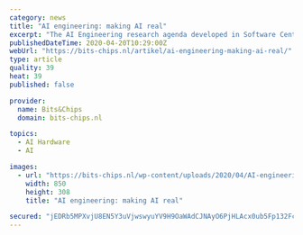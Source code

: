```yaml
---
category: news
title: "AI engineering: making AI real"
excerpt: "The AI Engineering research agenda developed in Software Center The research agenda follows ... This post is just a high-level summary of the work we’re engaged in in Software Center, but you can watch and read or contact me if you want to learn more. Bits&Chips strengthens the high tech ecosystem in the Netherlands and Belgium and makes ..."
publishedDateTime: 2020-04-20T10:29:00Z
webUrl: "https://bits-chips.nl/artikel/ai-engineering-making-ai-real/"
type: article
quality: 39
heat: 39
published: false

provider:
  name: Bits&Chips
  domain: bits-chips.nl

topics:
  - AI Hardware
  - AI

images:
  - url: "https://bits-chips.nl/wp-content/uploads/2020/04/AI-engineering-research-agenda-850x308.jpg"
    width: 850
    height: 308
    title: "AI engineering: making AI real"

secured: "jEDRb5MPXvjU8EN5Y3uVjwswyuYV9H9OaWAdCJNAyO6PjHLAcx0ub5Fp132FclWtIk7v8tT7DSte/TDpTICMrsqrrB06BC3sRTsa+YaEi/vCcebNdhAvAge8qH4JOnKjqf2ehRRKjSua09R1CB/4LdsRQUXVQCQPdu2R9ah1V8C0I9VT9SqO3qBPWP+Vrp3LO7GLcpBNZfgAYNAl3g9aDeSGzeL0+8StfZ3kERKcWNu+RX5e2X2+lnYDqZJgvE5bps+Gtk/GZj9j5l3W1UuBdJ0HguwRCH21YTzaE8nfARhX/SrnUPC/LrO68Q+kjg3RikDg64vpvFGEsOZ1PF5WjOIh4fiLJVBGgG1FWLONRpSiYu2Qu1pksgC5xgruY3dZwvy3fmqiuIPZFBSpXjXUrcSu0eodn2cZsghZiqQHep7YtPGYGLI6eszR2gbyufTdSCdKqtiPTiWWdPsM6sL/NKA73U2fMuXn6odgvIhEwcs=;ZGWiilmPcZn0nnuteqERPQ=="
---
```


